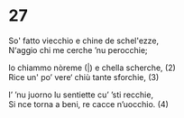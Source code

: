# 27  
  
So' fatto viecchio e chine de schel'ezze,  
N‘aggio chi me cerche ’nu perocchie;  
  
lo chiammo nòreme (|) e chella scherche, (2)  
Rice un' po’ vere‘ chiù tante sforchie, (3)  
  
l’ ’nu juorno lu sentiette cu’ ’sti recchie,  
Si nce torna a beni, re cacce n’uocchio. (4)  
  
  

